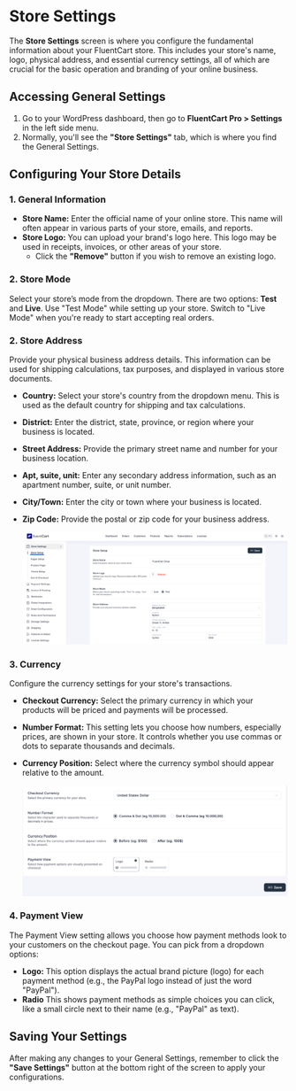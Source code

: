  # Store Settings

The **Store Settings** screen is where you configure the fundamental information about your FluentCart store. This includes your store's name, logo, physical address, and essential currency settings, all of which are crucial for the basic operation and branding of your online business.

## Accessing General Settings

1.  Go to your WordPress dashboard, then go to **FluentCart Pro > Settings** in the left side menu.
2.  Normally, you'll see the **"Store Settings"** tab, which is where you find the General Settings.

## Configuring Your Store Details

### 1. General Information

* **Store Name:** Enter the official name of your online store. This name will often appear in various parts of your store, emails, and reports.
* **Store Logo:** You can upload your brand's logo here. This logo may be used in receipts, invoices, or other areas of your store.
    * Click the **"Remove"** button if you wish to remove an existing logo.

### 2. Store Mode

Select your store’s mode from the dropdown. There are two options: **Test** and **Live**. Use "Test Mode" while setting up your store. Switch to "Live Mode" when you're ready to start accepting real orders.

### 2. Store Address

Provide your physical business address details. This information can be used for shipping calculations, tax purposes, and displayed in various store documents.

* **Country:** Select your store's country from the dropdown menu. This is used as the default country for shipping and tax calculations.
* **District:** Enter the district, state, province, or region where your business is located.
* **Street Address:** Provide the primary street name and number for your business location.
* **Apt, suite, unit:** Enter any secondary address information, such as an apartment number, suite, or unit number.
* **City/Town:** Enter the city or town where your business is located.
* **Zip Code:** Provide the postal or zip code for your business address.

    ![Screenshot of Store Settings - Store Setup Tab](/guide/public/images/settings-configuration/store-setting/store-settings-setup.png)

### 3. Currency

Configure the currency settings for your store's transactions.

* **Checkout Currency:** Select the primary currency in which your products will be priced and payments will be processed.
* **Number Format:** This setting lets you choose how numbers, especially prices, are shown in your store. It controls whether you use commas or dots to separate thousands and decimals.
* **Currency Position:** Select where the currency symbol should appear relative to the amount.

    ![Screenshot of Store Settings - Store Setup Tab](/guide/public/images/settings-configuration/store-setting/store-currency-setup.png)

### 4. Payment View

The Payment View setting allows you choose how payment methods look to your customers on the checkout page. You can pick from a dropdown options:

* **Logo:** This option displays the actual brand picture (logo) for each payment method (e.g., the PayPal logo instead of just the word "PayPal").
* **Radio** This shows payment methods as simple choices you can click, like a small circle next to their name (e.g., "PayPal" as text).

## Saving Your Settings

After making any changes to your General Settings, remember to click the **"Save Settings"** button at the bottom right of the screen to apply your configurations.


